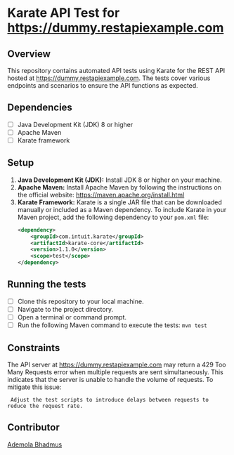 # Karate API Test for https://dummy.restapiexample.com

## Overview
This repository contains automated API tests using Karate for the REST API hosted at https://dummy.restapiexample.com. The tests cover various endpoints and scenarios to ensure the API functions as expected.

## Dependencies
- [ ] Java Development Kit (JDK) 8 or higher
- [ ] Apache Maven
- [ ] Karate framework

## Setup
1. **Java Development Kit (JDK):** Install JDK 8 or higher on your machine.
2. **Apache Maven:** Install Apache Maven by following the instructions on the official website: https://maven.apache.org/install.html
3. **Karate Framework:** Karate is a single JAR file that can be downloaded manually or included as a Maven dependency. To include Karate in your Maven project, add the following dependency to your `pom.xml` file:
   ```xml
   <dependency>
       <groupId>com.intuit.karate</groupId>
       <artifactId>karate-core</artifactId>
       <version>1.1.0</version>
       <scope>test</scope>
   </dependency>

##  Running the tests
- [ ] Clone this repository to your local machine.
- [ ] Navigate to the project directory.
- [ ] Open a terminal or command prompt.
- [ ] Run the following Maven command to execute the tests: `mvn test`

## Constraints
The API server at https://dummy.restapiexample.com may return a 429 Too Many Requests error when multiple requests are sent simultaneously. This indicates that the server is unable to handle the volume of requests. To mitigate this issue:
    
     Adjust the test scripts to introduce delays between requests to reduce the request rate.

## Contributor
[Ademola Bhadmus](https://www.bhadmusautomates.com)